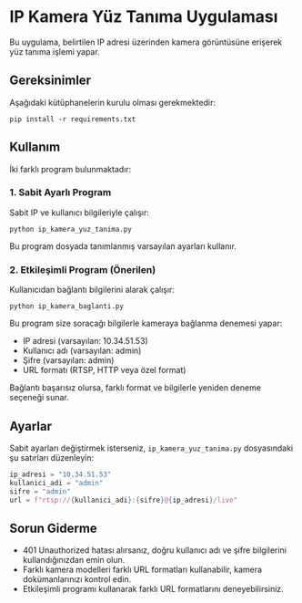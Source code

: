 # IP Kamera Yüz Tanıma Uygulaması

Bu uygulama, belirtilen IP adresi üzerinden kamera görüntüsüne erişerek yüz tanıma işlemi yapar.

## Gereksinimler

Aşağıdaki kütüphanelerin kurulu olması gerekmektedir:

```
pip install -r requirements.txt
```

## Kullanım

İki farklı program bulunmaktadır:

### 1. Sabit Ayarlı Program

Sabit IP ve kullanıcı bilgileriyle çalışır:

```
python ip_kamera_yuz_tanima.py
```

Bu program dosyada tanımlanmış varsayılan ayarları kullanır.

### 2. Etkileşimli Program (Önerilen)

Kullanıcıdan bağlantı bilgilerini alarak çalışır:

```
python ip_kamera_baglanti.py
```

Bu program size soracağı bilgilerle kameraya bağlanma denemesi yapar:
- IP adresi (varsayılan: 10.34.51.53)
- Kullanıcı adı (varsayılan: admin)
- Şifre (varsayılan: admin)
- URL formatı (RTSP, HTTP veya özel format)

Bağlantı başarısız olursa, farklı format ve bilgilerle yeniden deneme seçeneği sunar.

## Ayarlar

Sabit ayarları değiştirmek isterseniz, `ip_kamera_yuz_tanima.py` dosyasındaki şu satırları düzenleyin:

```python
ip_adresi = "10.34.51.53"
kullanici_adi = "admin"
sifre = "admin"
url = f"rtsp://{kullanici_adi}:{sifre}@{ip_adresi}/live"
```

## Sorun Giderme

- 401 Unauthorized hatası alırsanız, doğru kullanıcı adı ve şifre bilgilerini kullandığınızdan emin olun.
- Farklı kamera modelleri farklı URL formatları kullanabilir, kamera dokümanlarınızı kontrol edin.
- Etkileşimli programı kullanarak farklı URL formatlarını deneyebilirsiniz. 
